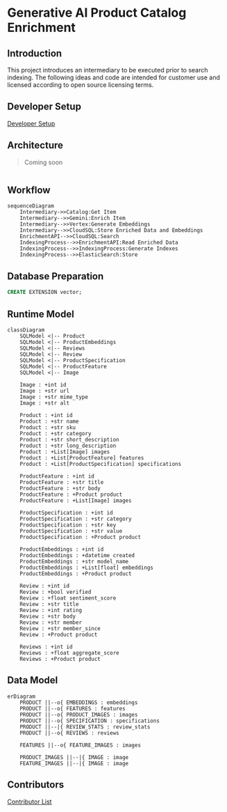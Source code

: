 # Generative AI Product Catalog Enrichment

## Introduction

This project introduces an intermediary to be executed prior to
search indexing. The following ideas and code are intended for customer use
and licensed according to open source licensing terms.

## Developer Setup

[Developer Setup](docs/developer-setup.md)

## Architecture

> Coming soon

```mermaid

```

## Workflow

```mermaid
sequenceDiagram
    Intermediary->>Catalog:Get Item
    Intermediary-->>Gemini:Enrich Item
    Intermediary-->>Vertex:Generate Embeddings
    Intermediary-->>CloudSQL:Store Enriched Data and Embeddings
    EnrichmentAPI-->>CloudSQL:Search
    IndexingProcess-->>EnrichmentAPI:Read Enriched Data
    IndexingProcess-->>IndexingProcess:Generate Indexes
    IndexingProcess-->>ElasticSearch:Store
```

## Database Preparation


```sql
CREATE EXTENSION vector;
```

## Runtime Model

```mermaid
classDiagram
    SQLModel <|-- Product
    SQLModel <|-- ProductEmbeddings
    SQLModel <|-- Reviews
    SQLModel <|-- Review
    SQLModel <|-- ProductSpecification
    SQLModel <|-- ProductFeature
    SQLModel <|-- Image
    
    Image : +int id
    Image : +str url
    Image : +str mime_type
    Image : +str alt
    
    Product : +int id
    Product : +str name
    Product : +str sku
    Product : +str category
    Product : +str short_description
    Product : +str long_description
    Product : +List[Image] images
    Product : +List[ProductFeature] features
    Product : +List[ProductSpecification] specifications
    
    ProductFeature : +int id
    ProductFeature : +str title
    ProductFeature : +str body
    ProductFeature : +Product product
    ProductFeature : +List[Image] images

    ProductSpecification : +int id
    ProductSpecification : +str category
    ProductSpecification : +str key
    ProductSpecification : +str value
    ProductSpecification : +Product product
    
    ProductEmbeddings : +int id
    ProductEmbeddings : +datetime created
    ProductEmbeddings : +str model_name
    ProductEmbeddings : +List[float] embeddings
    ProductEmbeddings : +Product product
    
    Review : +int id
    Review : +bool verified
    Review : +float sentiment_score
    Review : +str title
    Review : +int rating
    Review : +str body
    Review : +str member
    Review : +str member_since
    Review : +Product product
    
    Reviews : +int id
    Reviews : +float aggregate_score
    Reviews : +Product product
```

## Data Model

```mermaid
erDiagram
    PRODUCT ||--o{ EMBEDDINGS : embeddings
    PRODUCT ||--o{ FEATURES : features
    PRODUCT ||--o{ PRODUCT_IMAGES : images
    PRODUCT ||--o{ SPECIFICATION : specifications
    PRODUCT ||--|{ REVIEW_STATS : review_stats
    PRODUCT ||--o{ REVIEWS : reviews
    
    FEATURES ||--o{ FEATURE_IMAGES : images
    
    PRODUCT_IMAGES ||--|{ IMAGE : image
    FEATURE_IMAGES ||--|{ IMAGE : image
```

## Contributors

[Contributor List](docs/contributors.md)




